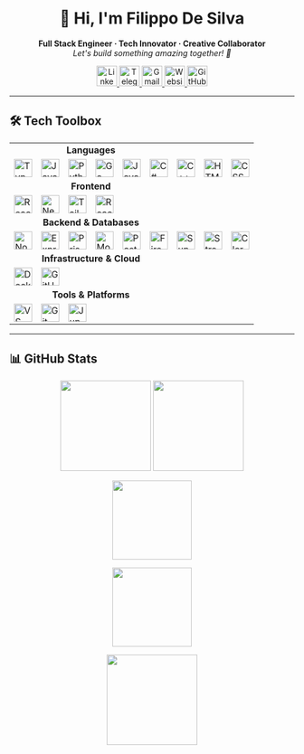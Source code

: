 <h1 align="center">
  👋 Hi, I'm Filippo De Silva
</h1>
<p align="center">
  <b>Full Stack Engineer · Tech Innovator · Creative Collaborator</b><br>
  <i>Let's build something amazing together! 🚀</i>
</p>

<!-- Social Media -->
<p align="center">
  <a href="https://www.linkedin.com/in/filippo-de-silva-0982a7342" target="_blank" title="LinkedIn">
    <img src="https://cdn.jsdelivr.net/gh/devicons/devicon/icons/linkedin/linkedin-original.svg" alt="LinkedIn" width="36" height="36"/>
  </a>
  <a href="https://t.me/Lt_Col_Sam?text=Hi%20Filippo,%20I%20would%20like%20to%20connect." target="_blank" title="Telegram">
    <img src="https://cdn.simpleicons.org/telegram/229ED9/fff.svg" alt="Telegram" width="36" height="36"/>
  </a>
  <a href="mailto:filippodev@gmail.com" target="_blank" title="Email">
    <img src="https://cdn.jsdelivr.net/gh/devicons/devicon/icons/google/google-original.svg" alt="Gmail" width="36" height="36"/>
  </a>
  <a href="https://filippodesilva.vercel.app" target="_blank" title="Website">
    <img src="https://cdn.simpleicons.org/googlechrome/4285F4/fff.svg" alt="Website" width="36" height="36"/>
  </a>
  <a href="https://github.com/FilippoDeSilva?tab=followers" target="_blank" title="GitHub">
    <img src="https://cdn.jsdelivr.net/gh/devicons/devicon/icons/github/github-original.svg" alt="GitHub" width="36" height="36"/>
  </a>
</p>

---

## 🛠️ Tech Toolbox

<div align="center">

<table>
  <tr>
    <td align="center" colspan="6"><b>Languages</b></td>
  </tr>
  <tr>
    <td><img src="https://cdn.jsdelivr.net/gh/devicons/devicon/icons/typescript/typescript-original.svg" width="32" alt="TypeScript"/></td>
    <td><img src="https://cdn.jsdelivr.net/gh/devicons/devicon/icons/javascript/javascript-original.svg" width="32" alt="JavaScript"/></td>
    <td><img src="https://cdn.jsdelivr.net/gh/devicons/devicon/icons/python/python-original.svg" width="32" alt="Python"/></td>
    <td><img src="https://cdn.jsdelivr.net/gh/devicons/devicon/icons/go/go-original.svg" width="32" alt="Go"/></td>
    <td><img src="https://cdn.jsdelivr.net/gh/devicons/devicon/icons/java/java-original.svg" width="32" alt="Java"/></td>
    <td><img src="https://cdn.jsdelivr.net/gh/devicons/devicon/icons/csharp/csharp-original.svg" width="32" alt="C#"/></td>
    <td><img src="https://cdn.jsdelivr.net/gh/devicons/devicon/icons/cplusplus/cplusplus-original.svg" width="32" alt="C++"/></td>
    <td><img src="https://cdn.jsdelivr.net/gh/devicons/devicon/icons/html5/html5-original.svg" width="32" alt="HTML5"/></td>
    <td><img src="https://cdn.jsdelivr.net/gh/devicons/devicon/icons/css3/css3-original.svg" width="32" alt="CSS3"/></td>
  </tr>
  <tr>
    <td align="center" colspan="6"><b>Frontend</b></td>
  </tr>
  <tr>
    <td><img src="https://cdn.jsdelivr.net/gh/devicons/devicon/icons/react/react-original.svg" width="32" alt="React"/></td>
    <td><img src="https://cdn.jsdelivr.net/gh/devicons/devicon/icons/nextjs/nextjs-original.svg" width="32" alt="Next.js"/></td>
    <td><img src="https://cdn.simpleicons.org/tailwindcss/06B6D4/fff.svg" width="32" alt="Tailwind CSS"/></td>
    <td><img src="https://cdn.jsdelivr.net/gh/devicons/devicon/icons/react/react-original.svg" width="32" alt="React Native"/></td>
  </tr>
  <tr>
    <td align="center" colspan="6"><b>Backend & Databases</b></td>
  </tr>
  <tr>
    <td><img src="https://cdn.jsdelivr.net/gh/devicons/devicon/icons/nodejs/nodejs-original.svg" width="32" alt="Node.js"/></td>
    <td><img src="https://cdn.jsdelivr.net/gh/devicons/devicon/icons/express/express-original.svg" width="32" alt="Express"/></td>
    <td><img src="https://cdn.jsdelivr.net/gh/devicons/devicon/icons/prisma/prisma-original.svg" width="32" alt="Prisma"/></td>
    <td><img src="https://cdn.jsdelivr.net/gh/devicons/devicon/icons/mongodb/mongodb-original.svg" width="32" alt="MongoDB"/></td>
    <td><img src="https://cdn.jsdelivr.net/gh/devicons/devicon/icons/postgresql/postgresql-original.svg" width="32" alt="PostgreSQL"/></td>
    <td><img src="https://cdn.jsdelivr.net/gh/devicons/devicon/icons/firebase/firebase-plain.svg" width="32" alt="Firebase"/></td>
    <td><img src="https://cdn.simpleicons.org/supabase/3ECF8E/fff.svg" width="32" alt="Supabase"/></td>
    <td><img src="https://cdn.simpleicons.org/stream/06B6D4/fff.svg" width="32" alt="Stream Chat"/></td>
    <td><img src="https://avatars.githubusercontent.com/u/72380216?s=200&v=4" width="32" alt="Clerk"/></td>
  </tr>
  <tr>
    <td align="center" colspan="6"><b>Infrastructure & Cloud</b></td>
  </tr>
  <tr>
    <td><img src="https://cdn.jsdelivr.net/gh/devicons/devicon/icons/docker/docker-original.svg" width="32" alt="Docker"/></td>
    <td><img src="https://cdn.jsdelivr.net/gh/devicons/devicon/icons/github/github-original.svg" width="32" alt="GitHub"/></td>
  </tr>
  <tr>
    <td align="center" colspan="6"><b>Tools & Platforms</b></td>
  </tr>
  <tr>
    <td><img src="https://cdn.jsdelivr.net/gh/devicons/devicon/icons/vscode/vscode-original.svg" width="32" alt="VS Code"/></td>
    <td><img src="https://cdn.jsdelivr.net/gh/devicons/devicon/icons/git/git-original.svg" width="32" alt="Git"/></td>
    <td><img src="https://cdn.jsdelivr.net/gh/devicons/devicon/icons/jupyter/jupyter-original.svg" width="32" alt="Jupyter"/></td>
  </tr>
</table>

</div>

---

## 📊 GitHub Stats

<p align="center">
  <img src="https://github-readme-stats.vercel.app/api?username=FilippoDeSilva&show_icons=true&theme=tokyonight&hide_border=true&border_radius=12" height="160"/>
  <img src="https://github-readme-streak-stats.herokuapp.com?user=FilippoDeSilva&theme=tokyonight&hide_border=true&border_radius=12" height="160"/>
</p>
<p align="center">
  <img src="https://github-readme-stats.vercel.app/api/top-langs/?username=FilippoDeSilva&layout=compact&theme=tokyonight&hide_border=true&border_radius=12&langs_count=8" height="140"/>
</p>
<p align="center">
  <img src="https://github-profile-trophy.vercel.app/?username=FilippoDeSilva&theme=tokyonight&no-frame=true&column=6" height="140"/>
</p>
<p align="center">
  <img src="https://github-profile-summary-cards.vercel.app/api/cards/profile-details?username=FilippoDeSilva&theme=tokyonight" height="160"/>
</p>